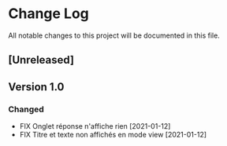 # Change Log
All notable changes to this project will be documented in this file.

## [Unreleased]

## Version 1.0

### Changed

- FIX Onglet réponse n'affiche rien [2021-01-12]
- FIX Titre et texte non affichés en mode view [2021-01-12]

